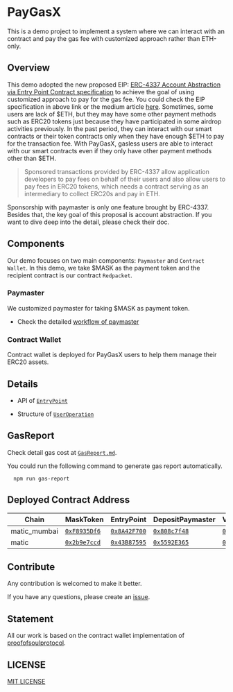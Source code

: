 # PayGasX

This is a demo project to implement a system where we can interact with an contract and pay the gas fee with customized approach rather than ETH-only.

## Overview

This demo adopted the new proposed EIP: [ERC-4337 Account Abstraction via Entry Point Contract specification](https://eips.ethereum.org/EIPS/eip-4337) to achieve the goal of using customized approach to pay for the gas fee. You could check the EIP specification in above link or the medium article [here](https://medium.com/infinitism/erc-4337-account-abstraction-without-ethereum-protocol-changes-d75c9d94dc4a). Sometimes, some users are lack of $ETH, but they may have some other payment methods such as ERC20 tokens just because they have participated in some airdrop activities previously. In the past period, they can interact with our smart contracts or their token contracts only when they have enough $ETH to pay for the transaction fee. With PayGasX, gasless users are able to interact with our smart contracts even if they only have other payment methods other than $ETH.

> Sponsored transactions provided by ERC-4337 allow application developers to pay fees on behalf of their users and also allow users to pay fees in ERC20 tokens, which needs a contract serving as an intermediary to collect ERC20s and pay in ETH.

Sponsorship with paymaster is only one feature brought by ERC-4337. Besides that, the key goal of this proposal is account abstraction. If you want to dive deep into the detail, please check their doc.

## Components

Our demo focuses on two main components: `Paymaster` and `Contract Wallet`. In this demo, we take $MASK as the payment token and the recipient contract is our contract `Redpacket`.

### Paymaster

We customized paymaster for taking $MASK as payment token.

- Check the detailed [workflow of paymaster](DOC/Workflow.md)

### Contract Wallet

Contract wallet is deployed for PayGasX users to help them manage their ERC20 assets.

## Details

- API of [`EntryPoint`](DOC/EntryPointAPI.md)

- Structure of [`UserOperation`](DOC/userOperation.md)

## GasReport

Check detail gas cost at [`GasReport.md`](./DOC/GasReport.md).

You could run the following command to generate gas report automatically.

```shell
  npm run gas-report
```

## Deployed Contract Address

<!-- begin PayGasX -->

| Chain        | MaskToken                       | EntryPoint                      | DepositPaymaster                 | VerifyingPaymaster               | WalletLogic                     | PresetFactory                   | NativeTokenPaymaster             |
| ------------ | ------------------------------- | ------------------------------- | -------------------------------- | -------------------------------- | ------------------------------- | ------------------------------- | -------------------------------- |
| matic_mumbai | [`0xF8935Df6`][mt-matic_mumbai] | [`0x8A42F700`][ep-matic_mumbai] | [`0x808c7f48`][dpm-matic_mumbai] | [`0xB349AC5E`][vpm-matic_mumbai] | [`0x1324ee1F`][wl-matic_mumbai] | [`0xd7E46dEA`][pf-matic_mumbai] | [`0x8C2306B8`][ntp-matic_mumbai] |
| matic        | [`0x2b9e7ccd`][mt-matic]        | [`0x43B87595`][ep-matic]        | [`0x5592E365`][dpm-matic]        | [`0x540dcAc6`][vpm-matic]        | [`0xE74351cA`][wl-matic]        | [`0xd57E8156`][pf-matic]        | [`0x`][ntp-matic]                |

[mt-matic_mumbai]: https://mumbai.polygonscan.com/address/0xF8935Df67cAB7BfcA9532D1Ac2088C5c39b995b5
[mt-matic]: https://polygonscan.com/address/0x2b9e7ccdf0f4e5b24757c1e1a80e311e34cb10c7
[ep-matic_mumbai]: https://mumbai.polygonscan.com/address/0x8A42F70047a99298822dD1dbA34b454fc49913F2
[ep-matic]: https://polygonscan.com/address/0x43B87595F319B17F3386Ac244A00944B3f5A532A
[dpm-matic_mumbai]: https://mumbai.polygonscan.com/address/0x808c7f48a64404e4e97d9b62b21f13F984fF1a96
[dpm-matic]: https://polygonscan.com/address/0x5592E365EA2998721b9301eDB26F883CC08EE690
[vpm-matic_mumbai]: https://mumbai.polygonscan.com/address/0xB349AC5E5C037C2ecb2AE9fCDc8F122b5f384620
[vpm-matic]: https://polygonscan.com/address/0x540dcAc69cfFD35e2afDDdf610Ba8E7b2A917E6E
[wl-matic_mumbai]: https://mumbai.polygonscan.com/address/0x1324ee1F3E982FD66579e2320c060B4e5f71579a
[wl-matic]: https://polygonscan.com/address/0xE74351cA4d11659Be8Fab0054d14f6a417a25703
[pf-matic_mumbai]: https://mumbai.polygonscan.com/address/0xd7E46dEAF827c0023284407e9f1bb1FA27Bf8447
[pf-matic]: https://polygonscan.com/address/0xd57E81560615E55f4Cd1A35d5676b25EC1b27359
[ntp-matic_mumbai]: https://mumbai.polygonscan.com/address/0x8C2306B8C31c7eC78078e1C5C53dE6fee1627BF7
[ntp-matic]: https://polygonscan.com/address/0x

<!-- end PayGasX -->

## Contribute

Any contribution is welcomed to make it better.

If you have any questions, please create an [issue](https://github.com/SpaceStation09/PayGasX/issues).

## Statement

All our work is based on the contract wallet implementation of [proofofsoulprotocol](https://github.com/proofofsoulprotocol/smart-contract-wallet-4337).

## LICENSE

[MIT LICENSE](LICENSE)
